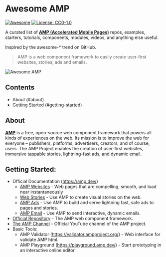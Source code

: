 # Awesome AMP 

[![Awesome](https://cdn.rawgit.com/sindresorhus/awesome/d7305f38d29fed78fa85652e3a63e154dd8e8829/media/badge.svg)](https://github.com/sindresorhus/awesome) [![License: CC0-1.0](https://img.shields.io/badge/License-CC0%201.0-lightgrey.svg)](http://creativecommons.org/publicdomain/zero/1.0/)

A curated list of **[AMP (Accelerated Mobile Pages)](https://amp.dev/)** repos, examples, starters, tutorials, components, modules, videos, and anything else useful.

Inspired by the awesome-* trend on GitHub.

> AMP is a web component framework to easily create user-first websites, stories, ads and emails.

![Awesome AMP](https://raw.githubusercontent.com/prototypearea/awesome-amp/master/amp-logo.svg)

## Contents

- About (#about)
- Getting Started (#getting-started)

## About

**[AMP](https://amp.dev/)** is a free, open-source web component framework that powers all kinds of experiences on the web. Its mission is to improve the web for everyone – publishers, platforms, advertisers, creators, and of course, users. The AMP Project enables the creation of user-first websites, immersive tappable stories, lightning-fast ads, and dynamic email.


## Getting Started:
* Official Documentation (https://amp.dev/)
   * [AMP Websites](https://amp.dev/about/websites/) - Web pages that are compelling, smooth, and load near instantaneously
   * [Web Stories](https://amp.dev/about/stories/) - Use AMP to create visual stories on the web.
   * [AMP Ads](https://amp.dev/about/ads/) - Use AMP to build and serve lightning fast, safe ads to pages and stories.
   * [AMP Email](https://amp.dev/about/email/) - Use AMP to send interactive, dynamic emails.
* [Official Repository](https://github.com/ampproject/amphtml) - The AMP web component framework.
* [The AMP Channel](https://www.youtube.com/channel/UCXPBsjgKKG2HqsKBhWA4uQw) - Official YouTube channel of the AMP project.
* Basic Tools:
   * AMP Validator (https://validator.ampproject.org/) - Web interface for validate AMP html.
   * AMP Playground (https://playground.amp.dev/) - Start prototyping in an interactive online editor.


